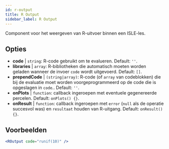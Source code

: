 ```yaml
---
id: r-output
title: R Output
sidebar_label: R Output
---
```


Component voor het weergeven van R-uitvoer binnen een ISLE-les.

## Opties

* __code__ | `string`: R-code gebruikt om te evalueren. Default: `''`.
* __libraries__ | `array`: R-bibliotheken die automatisch moeten worden geladen wanneer de invoer `code` wordt uitgevoerd. Default: `[]`.
* __prependCode__ | `(string|array)`: R-code (of `array` van codeblokken) die bij de evaluatie moet worden voorgeprogrammeerd op de code die is opgeslagen in `code`.. Default: `''`.
* __onPlots__ | `function`: callback ingeroepen met eventuele gegenereerde percelen. Default: `onPlots() {}`.
* __onResult__ | `function`: callback ingeroepen met `error` (`null` als de operatie succesvol was) en `resultaat` houden van R-uitgang. Default: `onResult() {}`.


## Voorbeelden

```jsx live
<ROutput code="runif(10)" />
```

